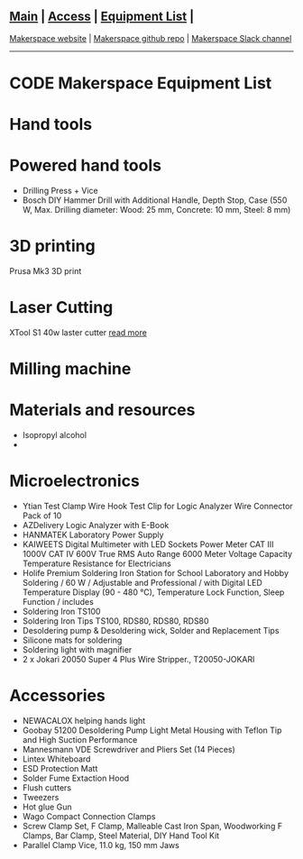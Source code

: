[Main](README.md) | [Access](access.md) | [Equipment List](equipment.md) | 
------------------------
[Makerspace website](https://codeuniversity.github.io/makerspace/) |
[Makerspace github repo](https://github.com/codeuniversity/makerspace/) | [Makerspace Slack channel](https://codeuniversity.slack.com/archives/C011CN2SMFY)

------------------------

# CODE Makerspace Equipment List

# Hand tools

# Powered hand tools
* Drilling Press + Vice
* Bosch DIY Hammer Drill with Additional Handle, Depth Stop, Case (550 W, Max. Drilling diameter: Wood: 25 mm, Concrete: 10 mm, Steel: 8 mm)

# 3D printing
Prusa Mk3 3D print 

# Laser Cutting
XTool S1 40w laster cutter [read more](https://support.xtool.com/product/24)

# Milling machine

# Materials and resources
* Isopropyl alcohol
* 
# Microelectronics
* Ytian Test Clamp Wire Hook Test Clip for Logic Analyzer Wire Connector Pack of 10
* AZDelivery Logic Analyzer with E-Book
* HANMATEK Laboratory Power Supply
* KAIWEETS Digital Multimeter with LED Sockets Power Meter CAT III 1000V CAT IV 600V True RMS Auto Range 6000 Meter Voltage Capacity Temperature Resistance for Electricians
* Holife Premium Soldering Iron Station for School Laboratory and Hobby Soldering / 60 W / Adjustable and Professional / with Digital LED Temperature Display (90 - 480 °C), Temperature Lock Function, Sleep Function / includes
* Soldering Iron TS100
* Soldering Iron Tips	TS100, RDS80, RDS80, RDS80
* Desoldering pump & Desoldering wick, Solder and Replacement Tips
* Silicone mats for soldering
* Soldering light with magnifier
* 2 x Jokari 20050 Super 4 Plus Wire Stripper., T20050-JOKARI 

# Accessories 
* NEWACALOX helping hands light
* Goobay 51200 Desoldering Pump Light Metal Housing with Teflon Tip and High Suction Performance
* Mannesmann VDE Screwdriver and Pliers Set (14 Pieces)
* Lintex Whiteboard
* ESD Protection Matt
* Solder Fume Extaction Hood
* Flush cutters
* Tweezers
* Hot glue Gun
* Wago Compact Connection Clamps
* Screw Clamp Set, F Clamp, Malleable Cast Iron Span, Woodworking F Clamps, Bar Clamp, Steel Material, DIY Hand Tool Kit
* Parallel Clamp Vice, 11.0 kg, 150 mm Jaws
